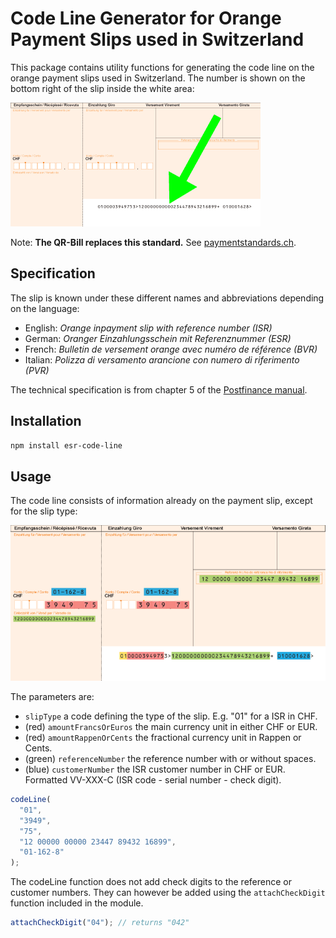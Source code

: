 # Code Line Generator for Orange Payment Slips used in Switzerland

This package contains utility functions for generating the code line on the orange payment slips used in Switzerland. The number is shown on the bottom right of the slip inside the white area:

![Swiss orange inpayment slip with code line example](./doc/code-line-location.gif)

Note: **The QR-Bill replaces this standard.** See [paymentstandards.ch](https://www.paymentstandards.ch/).

## Specification

The slip is known under these different names and abbreviations depending on the language:

- English: _Orange inpayment slip with reference number (ISR)_
- German: _Oranger Einzahlungsschein mit Referenznummer (ESR)_
- French: _Bulletin de versement orange avec numéro de référence (BVR)_
- Italian: _Polizza di versamento arancione con numero di riferimento (PVR)_

The technical specification is from chapter 5 of the [Postfinance manual](https://www.postfinance.ch/content/dam/pfch/doc/cust/download/inpayslip_isr_man_en.pdf).

## Installation

```bash
npm install esr-code-line
```

## Usage

The code line consists of information already on the payment slip, except for the slip type:

![Code line parameters example](./doc/code-line-parameters.gif)

The parameters are:

- `slipType` a code defining the type of the slip. E.g. "01" for a ISR in CHF.
- (red) `amountFrancsOrEuros` the main currency unit in either CHF or EUR.
- (red) `amountRappenOrCents` the fractional currency unit in Rappen or Cents.
- (green) `referenceNumber` the reference number with or without spaces.
- (blue) `customerNumber` the ISR customer number in CHF or EUR. Formatted VV-XXX-C (ISR code - serial number - check digit).

```js
codeLine(
  "01",
  "3949",
  "75",
  "12 00000 00000 23447 89432 16899",
  "01-162-8"
);
```

The codeLine function does not add check digits to the reference or customer numbers. They can however be added using the `attachCheckDigit` function included in the module.

```js
attachCheckDigit("04"); // returns "042"
```
